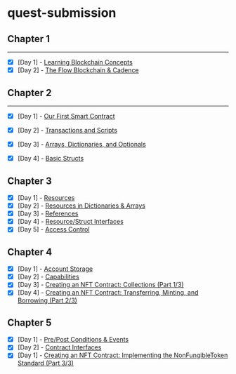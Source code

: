 # quest-submission

## Chapter 1

---

- [x] [Day 1] - [Learning Blockchain Concepts](https://github.com/karangorania/quest-submission/blob/main/chapter%201/day1.md)<br>
- [x] [Day 2] - [The Flow Blockchain & Cadence](https://github.com/karangorania/quest-submission/blob/main/chapter%201/day2.md)

## Chapter 2

---

- [x] [Day 1] - [Our First Smart Contract](https://github.com/karangorania/quest-submission/blob/main/chapter%202/day1.md)

- [x] [Day 2] - [Transactions and Scripts](https://github.com/karangorania/quest-submission/blob/main/chapter%202/day2.md)
- [x] [Day 3] - [Arrays, Dictionaries, and Optionals](https://github.com/karangorania/quest-submission/blob/main/chapter%202/day3.md)
- [x] [Day 4] - [Basic Structs](https://github.com/karangorania/quest-submission/blob/main/chapter%202/day4.md)

## Chapter 3

- [x] [Day 1] - [Resources](https://github.com/karangorania/quest-submission/blob/main/chapter%203/day1.md)
- [x] [Day 2] - [Resources in Dictionaries & Arrays](https://github.com/karangorania/quest-submission/blob/main/chapter%203/day2.md)
- [x] [Day 3] - [References](https://github.com/karangorania/quest-submission/blob/main/chapter%203/day3.md)
- [x] [Day 4] - [Resource/Struct Interfaces](https://github.com/karangorania/quest-submission/blob/main/chapter%203/day4.md)
- [x] [Day 5] - [Access Control](https://github.com/karangorania/quest-submission/blob/main/chapter%203/day5.md)

## Chapter 4

- [x] [Day 1] - [Account Storage](https://github.com/karangorania/quest-submission/blob/main/chapter%204/day1.md)
- [x] [Day 2] - [Capabilities](https://github.com/karangorania/quest-submission/blob/main/chapter%204/day2.md)
- [x] [Day 3] - [Creating an NFT Contract: Collections (Part 1/3)](https://github.com/karangorania/quest-submission/blob/main/chapter%204/day3.md)
- [x] [Day 4] - [Creating an NFT Contract: Transferring, Minting, and Borrowing (Part 2/3)](https://github.com/karangorania/quest-submission/blob/main/chapter%204/day4.md)

## Chapter 5

- [x] [Day 1] - [Pre/Post Conditions & Events](https://github.com/karangorania/quest-submission/blob/main/chapter%205/day1.md)
- [x] [Day 2] - [Contract Interfaces](https://github.com/karangorania/quest-submission/blob/main/chapter%205/day2.md)
- [x] [Day 1] - [Creating an NFT Contract: Implementing the NonFungibleToken Standard (Part 3/3)]()
